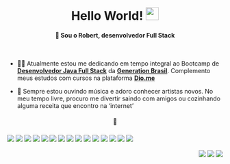 <h1 align="center"> Hello World! <img src="https://img.icons8.com/color/00000/geography--v3.png" width="30px"></h1>
<h4 align="center">🤝 Sou o Robert, desenvolvedor Full Stack</h4>

<br>

- 👨‍💻 Atualmente estou me dedicando em tempo integral ao Bootcamp de  **[Desenvolvedor Java Full Stack](https://github.com/robertwtm/generation-brasil)** da **[Generation Brasil](https://www.linkedin.com/school/generationbrasil/)**. Complemento meus estudos com cursos na plataforma **[Dio.me](https://github.com/robertwtm/digital-innovation-one)**

- 🙋 Sempre estou ouvindo música e adoro conhecer artistas novos. No meu tempo livre, procuro me divertir saindo com amigos ou cozinhando alguma receita que encontro na ‘internet’

<h4 align="center"> 💼 </h4> 

### ![](https://img.shields.io/badge/:-Java-informational?style=flat&logo=java&logoColor=white) ![](https://img.shields.io/badge/:-MySQL-informational?style=flat&logo=mysql&logoColor=white) ![](https://img.shields.io/badge/:-Postman-informational?style=flat&logo=postman&logoColor=white) ![](https://img.shields.io/badge/:-JUnit-informational?style=flat&logo=junit5&logoColor=white) ![](https://img.shields.io/badge/:-SpringBoot-informational?style=flat&logo=Spring&logoColor=white) ![](https://img.shields.io/badge/:-Heroku-informational?style=flat&logo=heroku&logoColor=white) ![](https://img.shields.io/badge/:-HTML-informational?style=flat&logo=HTML5&logoColor=white) ![](https://img.shields.io/badge/:-CSS-informational?style=flat&logo=CSS3&logoColor=white) ![](https://img.shields.io/badge/:-Bootstrap-informational?style=flat&logo=Bootstrap&logoColor=white) ![](https://img.shields.io/badge/:-Angular-informational?style=flat&logo=Angular&logoColor=white) ![](https://img.shields.io/badge/:-JavaScript-informational?style=flat&logo=Javascript&logoColor=white) ![](https://img.shields.io/badge/:-TypeScript-informational?style=flat&logo=Typescript&logoColor=white) ![](https://img.shields.io/badge/:-VScode-informational?style=flat&logo=VisualStudioCode&logoColor=white) ![](https://img.shields.io/badge/:-Eclipse-informational?style=flat&logo=eclipse&logoColor=white) ![](https://img.shields.io/badge/:-Git-informational?style=flat&logo=git&logoColor=white) 


<p align="right">
<a href = "mailto:robertwtavares@gmail.com"><img src="https://img.icons8.com/ios-filled/30/1E90FF/apple-mail.png"/></a>
<a href = "https://www.linkedin.com/in/robertwtm/"><img src="https://img.icons8.com/ios-filled/30/1E90FF/linkedin.png"/></a>
<a href = "https://www.instagram.com/robertwtm/"><img src="https://img.icons8.com/external-kiranshastry-solid-kiranshastry/30/1E90FF/external-camera-photography-kiranshastry-solid-kiranshastry.png"/></a>
